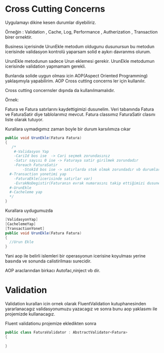 # Cross Cutting Concerns

Uygulamayı dikine kesen durumlar diyebiliriz.

Örneğin : Validation , Cache,  Log, Performance , Autherization , Transaction birer ornektir.

Business içerisinde UrunEkle metodum oldugunu dusunursun bu metodun icerisinde validasyon kontrolü yaparsam solid e aykırı davranmıs olurum.

UrunEkle metodunun sadece Urun eklemesi gerekir. UrunEkle metodumun icerisinde validation yapmamam gerekli.

Bunlarıda solide uygun olması icin AOP(Aspect Oriented Programming) yaklaşımıyla yapabilirim. AOP Cross cutting concerns ler için kullanılır.

Cross cutting concernsler dışında da kullanılmamalıdır.

Örnek:

Fatura ve Fatura satırlarını kaydettigimizi dusunelim. Veri tabanında Fatura ve FaturaSatir diye tablolarımız mevcut. Fatura classımız FaturaSatir clasını liste olarak tutuyor.

Kurallara uymadıgımız zaman boyle bir durum karsılımıza cıkar

```c#
public void UrunEkle(Fatura Fatura)
{
​	/* 
	#-Validasyon Yap
    -CariId bos ise	 -> Cari seçmek zorundasınız
    -Satır sayısı 0 ise -> Faturaya satir girilmek zorundadır
    -Foreach FaturaSatir
    	-StokId bos ise -> satırlarda stok olmak zorundadır vb durumlar
  #-Transaction yonetimi yap
  	-FaturaEkle(icerisinde satırlar var)
  	-EvrakNoDegistir(Faturanın evrak numarasını takip ettiğimizi dusunelim)
  #-UrunEkle
  #-Cacheleme yap
  */
}
```

Kurallara uydugumuzda

```c#
[ValidasyonYap]
[CachelemeYap]
[TransactionYonet]
public void UrunEkle(Fatura Fatura)
{
  //Urun Ekle
}
```

Yani aop ile belirli islemleri bir operasyonun icerisine koyulması yerine basında ve sonunda calistirilması surecidir.

AOP araclarından birkacı Autofac,ninject vb dir.



# Validation

Validation kuralları icin ornek olarak FluentValidation kutuphanesinden yararlanacagız validasyonumuzu yazacagız ve sonra bunu aop yaklasımı ile projemizde kullanacagız.

Fluent validationu projemize ekledikten sonra

```c#
public class FaturaValidator : AbstractValidator<Fatura>
{
  
}
```